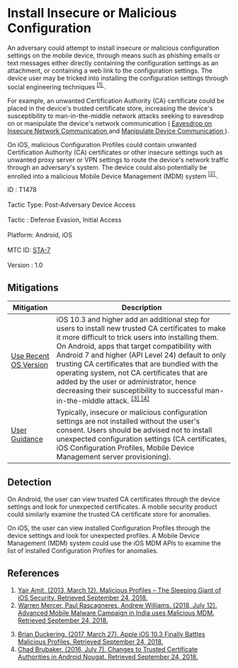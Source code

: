 <div class="container-fluid">
 <h1>
  Install Insecure or Malicious Configuration
 </h1>
 <div class="row">
  <div class="col-md-8 description-body">
   <p>
    An adversary could attempt to install insecure or malicious configuration settings on the mobile device, through means such as phishing emails or text messages either directly containing the configuration settings as an attachment, or containing a web link to the configuration settings. The device user may be tricked into installing the configuration settings through social engineering techniques
    <span class="scite-citeref-number" data-reference="Symantec-iOSProfile" id="scite-ref-1-a">
     <sup>
      <a aria-describedby="qtip-0" data-hasqtip="0" href="https://www.symantec.com/connect/blogs/malicious-profiles-sleeping-giant-ios-security" target="_blank">
       [1]
      </a>
     </sup>
    </span>
    .
   </p>
   <p>
    For example, an unwanted Certification Authority (CA) certificate could be placed in the device's trusted certificate store, increasing the device's susceptibility to man-in-the-middle network attacks seeking to eavesdrop on or manipulate the device's network communication (
    <a href="https://attack.mitre.org/techniques/T1439">
     Eavesdrop on Insecure Network Communication
    </a>
    and
    <a href="https://attack.mitre.org/techniques/T1463">
     Manipulate Device Communication
    </a>
    ).
   </p>
   <p>
    On iOS, malicious Configuration Profiles could contain unwanted Certification Authority (CA) certificates or other insecure settings such as unwanted proxy server or VPN settings to route the device's network traffic through an adversary's system. The device could also potentially be enrolled into a malicious Mobile Device Management (MDM) system
    <span class="scite-citeref-number" data-reference="Talos-MDM" id="scite-ref-2-a">
     <sup>
      <a aria-describedby="qtip-1" data-hasqtip="1" href="https://blog.talosintelligence.com/2018/07/Mobile-Malware-Campaign-uses-Malicious-MDM.html" target="_blank">
       [2]
      </a>
     </sup>
    </span>
    .
   </p>
  </div>
  <div class="col-md-4">
   <div class="card">
    <div class="card-body">
     <div class="card-data">
      <span class="h5 card-title">
       ID
      </span>
      : T1478
      <br/>
      <br/>
     </div>
     <div class="card-data">
      <span class="h5 card-title">
       Tactic Type:
      </span>
      Post-Adversary Device Access
      <br/>
      <br/>
     </div>
     <div class="card-data">
      <span class="h5 card-title">
       Tactic
      </span>
      : Defense Evasion, Initial Access
      <br/>
      <br/>
     </div>
     <div class="card-data">
      <span class="h5 card-title">
       Platform:
      </span>
      Android, iOS
      <br/>
      <br/>
     </div>
     <div class="card-data">
      <span class="h5 card-title">
      </span>
     </div>
     <div class="card-data">
      <span class="h5 card-title">
      </span>
     </div>
     <div class="card-data">
      <span class="h5 card-title">
      </span>
     </div>
     <div class="card-data">
      <span class="h5 card-title">
      </span>
     </div>
     <div class="card-data">
      <span class="h5 card-title">
      </span>
     </div>
     <div class="card-data">
      <span class="h5 card-title">
      </span>
     </div>
     <div class="card-data">
      <span class="h5 card-title">
      </span>
     </div>
     <div class="card-data">
      <span class="h5 card-title">
      </span>
     </div>
     <div class="card-data">
      <span class="h5 card-title">
      </span>
     </div>
     <div class="card-data">
      <span class="h5 card-title">
       MTC ID:
      </span>
      <a href="https://pages.nist.gov/mobile-threat-catalogue/stack-threats/STA-7.html" target="_blank">
       STA-7
      </a>
      <br/>
      <br/>
     </div>
     <div class="card-data">
      <span class="h5 card-title">
      </span>
     </div>
     <div class="card-data">
      <span class="h5 card-title">
       Version
      </span>
      : 1.0
     </div>
    </div>
   </div>
  </div>
 </div>
 <h2 class="pt-3" id="mitigations">
  Mitigations
 </h2>
 <table class="table table-bordered table-light mt-2">
  <thead>
   <tr>
    <th scope="col">
     Mitigation
    </th>
    <th scope="col">
     Description
    </th>
   </tr>
  </thead>
  <tbody class="bg-white">
   <tr>
    <td>
     <a href="https://attack.mitre.org/mitigations/M1006">
      Use Recent OS Version
     </a>
    </td>
    <td>
     iOS 10.3 and higher add an additional step for users to install new trusted CA certificates to make it more difficult to trick users into installing them. On Android, apps that target compatibility with Android 7 and higher (API Level 24) default to only trusting CA certificates that are bundled with the operating system, not CA certificates that are added by the user or administrator, hence decreasing their susceptibility to successful man-in-the-middle attack.
     <span class="scite-citeref-number" data-reference="Symantec-iOSProfile2" id="scite-ref-3-a" onclick="scrollToRef('scite-3')">
      <sup>
       <a aria-describedby="qtip-2" data-hasqtip="2" href="https://www.symantec.com/connect/blogs/apple-ios-103-finally-battles-malicious-profiles" target="_blank">
        [3]
       </a>
      </sup>
     </span>
     <span class="scite-citeref-number" data-reference="Android-TrustedCA" id="scite-ref-4-a" onclick="scrollToRef('scite-4')">
      <sup>
       <a aria-describedby="qtip-3" data-hasqtip="3" href="https://android-developers.googleblog.com/2016/07/changes-to-trusted-certificate.html" target="_blank">
        [4]
       </a>
      </sup>
     </span>
    </td>
   </tr>
   <tr>
    <td>
     <a href="https://attack.mitre.org/mitigations/M1011">
      User Guidance
     </a>
    </td>
    <td>
     Typically, insecure or malicious configuration settings are not installed without the user's consent. Users should be advised not to install unexpected configuration settings (CA certificates, iOS Configuration Profiles, Mobile Device Management server provisioning).
    </td>
   </tr>
  </tbody>
 </table>
 <h2 class="pt-3" id="detection">
  Detection
 </h2>
 <p>
  On Android, the user can view trusted CA certificates through the device settings and look for unexpected certificates. A mobile security product could similarly examine the trusted CA certificate store for anomalies.
 </p>
 <p>
  On iOS, the user can view installed Configuration Profiles through the device settings and look for unexpected profiles. A Mobile Device Management (MDM) system could use the iOS MDM APIs to examine the list of installed Configuration Profiles for anomalies.
 </p>
 <h2 class="pt-3" id="references">
  References
 </h2>
 <div class="row">
  <div class="col">
   <ol>
    <li>
     <span class="scite-citation" id="scite-1">
      <span class="scite-citation-text">
       <a class="external text" href="https://www.symantec.com/connect/blogs/malicious-profiles-sleeping-giant-ios-security" name="scite-1" rel="nofollow" target="_blank">
        Yair Amit. (2013, March 12). Malicious Profiles – The Sleeping Giant of iOS Security. Retrieved September 24, 2018.
       </a>
      </span>
     </span>
    </li>
    <li>
     <span class="scite-citation" id="scite-2">
      <span class="scite-citation-text">
       <a class="external text" href="https://blog.talosintelligence.com/2018/07/Mobile-Malware-Campaign-uses-Malicious-MDM.html" name="scite-2" rel="nofollow" target="_blank">
        Warren Mercer, Paul Rascagneres, Andrew Williams. (2018, July 12). Advanced Mobile Malware Campaign in India uses Malicious MDM. Retrieved September 24, 2018.
       </a>
      </span>
     </span>
    </li>
   </ol>
  </div>
  <div class="col">
   <ol start="3.0">
    <li>
     <span class="scite-citation" id="scite-3">
      <span class="scite-citation-text">
       <a class="external text" href="https://www.symantec.com/connect/blogs/apple-ios-103-finally-battles-malicious-profiles" name="scite-3" rel="nofollow" target="_blank">
        Brian Duckering. (2017, March 27). Apple iOS 10.3 Finally Battles Malicious Profiles. Retrieved September 24, 2018.
       </a>
      </span>
     </span>
    </li>
    <li>
     <span class="scite-citation" id="scite-4">
      <span class="scite-citation-text">
       <a class="external text" href="https://android-developers.googleblog.com/2016/07/changes-to-trusted-certificate.html" name="scite-4" rel="nofollow" target="_blank">
        Chad Brubaker. (2016, July 7). Changes to Trusted Certificate Authorities in Android Nougat. Retrieved September 24, 2018.
       </a>
      </span>
     </span>
    </li>
   </ol>
  </div>
 </div>
</div>
